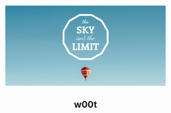 [![Social banner for pat](https://github.com/patbonecrusher/patbonecrusher/raw/master/assets/header-banner.png)](http://google.com)
<h1 align='center'>w00t</h1>
